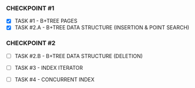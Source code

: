 ### CHECKPOINT #1

- [x] TASK #1 - B+TREE PAGES
- [x] TASK #2.A - B+TREE DATA STRUCTURE (INSERTION & POINT SEARCH)

### CHECKPOINT #2

- [ ] TASK #2.B - B+TREE DATA STRUCTURE (DELETION)
- [ ] TASK #3 - INDEX ITERATOR
- [ ] TASK #4 - CONCURRENT INDEX



